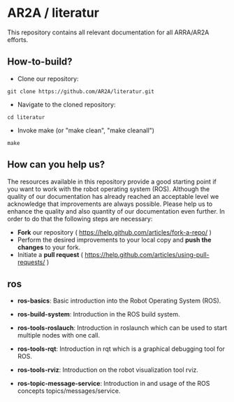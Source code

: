 # AR2A / literatur
This repository contains all relevant documentation for all ARRA/AR2A efforts.

## How-to-build?
* Clone our repository:
```
git clone https://github.com/AR2A/literatur.git
```
* Navigate to the cloned repository:
```
cd literatur
```
* Invoke make (or "make clean", "make cleanall")
```
make
```

## How can you help us?
The resources available in this repository provide a good starting point if you want to work with the robot operating system (ROS). Although the quality of our documentation has already reached an acceptable level we acknowledge that improvements are always possible. Please help us to enhance the quality and also quantity of our documentation even further. In order to do that the following steps are necessary:
* **Fork** our repository ( https://help.github.com/articles/fork-a-repo/ )
* Perform the desired improvements to your local copy and **push the changes** to your fork.
* Initiate a **pull request** ( https://help.github.com/articles/using-pull-requests/ )

## ros
* **ros-basics**: Basic introduction into the Robot Operating System (ROS).

* **ros-build-system**: Introduction in the ROS build system.

* **ros-tools-roslauch**: Introduction in roslaunch which can be used to start multiple nodes with one call.

* **ros-tools-rqt**: Introduction in rqt which is a graphical debugging tool for ROS.

* **ros-tools-rviz**: Introduction on the robot visualization tool rviz.

* **ros-topic-message-service**: Introduction in and usage of the ROS concepts topics/messages/service.

